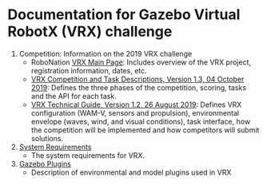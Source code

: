 # Documentation for Gazebo Virtual RobotX (VRX) challenge 

1. Competition: Information on the 2019 VRX challenge
    * RoboNation [VRX Main Page](https://robotx.org/index.php/about/about-virtual-robotx): Includes overview of the VRX project, registration information, dates, etc.
    * [VRX Competition and Task Descriptions, Version 1.3, 04 October 2019](https://bitbucket.org/osrf/vrx/downloads/VRX2019_Task_Descriptions_v1.3.pdf): Defines the three phases of the competition, scoring, tasks and the API for each task.
    * [VRX Technical Guide, Version 1.2, 26 August 2019](https://bitbucket.org/osrf/vrx/downloads/VRX2019_Technical%20Guide_V1.2.pdf): Defines VRX configuration (WAM-V, sensors and propulsion), environmental envelope (waves, wind, and visual conditions), task interface, how the competition will be implemented and how competitors will submit solutions.
1. [System Requirements](https://bitbucket.org/osrf/vrx/wiki/system_requirements)
    * The system requirements for VRX.
2. [Gazebo Plugins](https://bitbucket.org/osrf/vrx/wiki/VRXGazeboPlugins)
    * Description of environmental and model plugins used in VRX